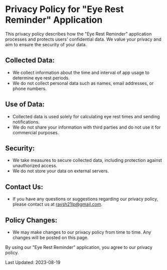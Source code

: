 # Privacy Policy for "Eye Rest Reminder" Application

This privacy policy describes how the "Eye Rest Reminder" application processes and protects users' confidential data. We value your privacy and aim to ensure the security of your data.

## Collected Data:

- We collect information about the time and interval of app usage to determine eye rest periods.
- We do not collect personal data such as names, email addresses, or phone numbers.

## Use of Data:

- Collected data is used solely for calculating eye rest times and sending notifications.
- We do not share your information with third parties and do not use it for commercial purposes.

## Security:

- We take measures to secure collected data, including protection against unauthorized access.
- We do not store your data on external servers.

## Contact Us:

- If you have any questions or suggestions regarding our privacy policy, please contact us at ravsh21lp@gmail.com.

## Policy Changes:

- We may make changes to our privacy policy from time to time. Any changes will be posted on this page.

By using our "Eye Rest Reminder" application, you agree to our privacy policy.

Last Updated: 2023-08-19
